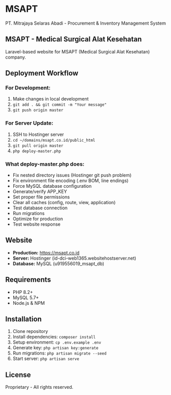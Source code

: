 # MSAPT

PT. Mitrajaya Selaras Abadi - Procurement & Inventory Management System

## MSAPT - Medical Surgical Alat Kesehatan

Laravel-based website for MSAPT (Medical Surgical Alat Kesehatan) company.

##  Deployment Workflow

### For Development:
1. Make changes in local development
2. `git add . && git commit -m "Your message"`
3. `git push origin master`

### For Server Update:
1. SSH to Hostinger server
2. `cd ~/domains/msapt.co.id/public_html`
3. `git pull origin master`
4. `php deploy-master.php`

### What deploy-master.php does:
-  Fix nested directory issues (Hostinger git push problem)
-  Fix environment file encoding (.env BOM, line endings)
-  Force MySQL database configuration
-  Generate/verify APP_KEY
-  Set proper file permissions
-  Clear all caches (config, route, view, application)
-  Test database connection
-  Run migrations
-  Optimize for production
-  Test website response

##  Website
- **Production:** https://msapt.co.id
- **Server:** Hostinger (id-dci-web1365.websitehostserver.net)
- **Database:** MySQL (u919556019_msapt_db)

## Requirements

- PHP 8.2+
- MySQL 5.7+
- Node.js & NPM

## Installation

1. Clone repository
2. Install dependencies: `composer install`
3. Setup environment: `cp .env.example .env`
4. Generate key: `php artisan key:generate`
5. Run migrations: `php artisan migrate --seed`
6. Start server: `php artisan serve`

## License

Proprietary - All rights reserved.

